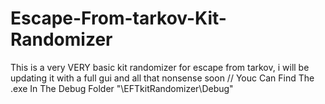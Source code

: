 # Escape-From-tarkov-Kit-Randomizer
This is a very VERY basic kit randomizer for escape from tarkov, i will be updating it with a full gui and all that nonsense soon
//
Youc Can Find The .exe In The Debug Folder "\EFTkitRandomizer\Debug"
